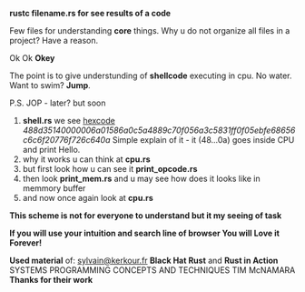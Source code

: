 **rustc filename.rs for see results of a code**

Few files for understanding **core** things. Why u do not organize all files in a project? Have a reason. 

Ok Ok **Okey**

The point is to give understunding of **shellcode** executing in cpu. No water. Want to swim? **Jump**.

P.S. JOP - later? but soon

1) **shell.rs** we see [hexcode](https://simple.wikipedia.org/wiki/Hexadecimal#:~:text=numeral%20system%20with%2016%20as,numbers%20and%20six%20extra%20symbols) _488d35140000006a01586a0c5a4889c70f056a3c5831ff0f05ebfe68656c6c6f20776f726c640a_ Simple explain of it - it (48...0a) goes inside CPU and print Hello.
2) why it works u can think at **cpu.rs** 
3) but first look how u can see it **print_opcode.rs**
4) then look **print_mem.rs** and u may see how does it looks like in memmory buffer
5) and now once again look at **cpu.rs**

**This scheme is not for everyone to understand but it my seeing of task**

**If you will use your intuition and search line of browser You will Love it Forever!**

**Used material** of: sylvain@kerkour.fr **Black Hat Rust** and **Rust in Action** SYSTEMS PROGRAМMING CONCEPTS AND TECHNIQUES TIM McNAМARA
**Thanks for their work**

